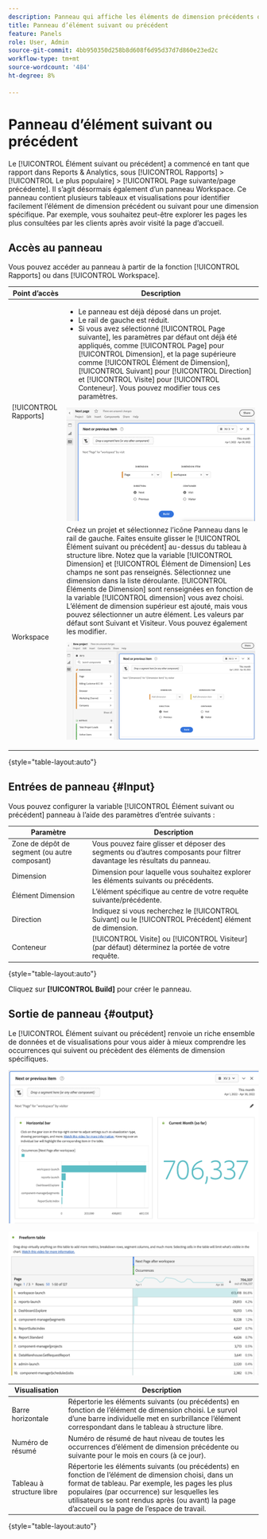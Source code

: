 ```yaml
---
description: Panneau qui affiche les éléments de dimension précédents ou suivants pour une dimension spécifique.
title: Panneau d’élément suivant ou précédent
feature: Panels
role: User, Admin
source-git-commit: 4bb950350d258b8d608f6d95d37d7d860e23ed2c
workflow-type: tm+mt
source-wordcount: '484'
ht-degree: 8%

---
```



# Panneau d’élément suivant ou précédent

Le [!UICONTROL Élément suivant ou précédent] a commencé en tant que rapport dans Reports &amp; Analytics, sous [!UICONTROL Rapports] > [!UICONTROL Le plus populaire] > [!UICONTROL Page suivante/page précédente]. Il s’agit désormais également d’un panneau Workspace. Ce panneau contient plusieurs tableaux et visualisations pour identifier facilement l’élément de dimension précédent ou suivant pour une dimension spécifique. Par exemple, vous souhaitez peut-être explorer les pages les plus consultées par les clients après avoir visité la page d’accueil.

## Accès au panneau

Vous pouvez accéder au panneau à partir de la fonction [!UICONTROL Rapports] ou dans [!UICONTROL Workspace].

| Point d’accès | Description |
| --- | --- |
| [!UICONTROL Rapports] | <ul><li>Le panneau est déjà déposé dans un projet.</li><li>Le rail de gauche est réduit.</li><li>Si vous avez sélectionné [!UICONTROL Page suivante], les paramètres par défaut ont déjà été appliqués, comme [!UICONTROL Page] pour [!UICONTROL Dimension], et la page supérieure comme [!UICONTROL Élément de Dimension], [!UICONTROL Suivant] pour [!UICONTROL Direction] et [!UICONTROL Visite] pour [!UICONTROL Conteneur]. Vous pouvez modifier tous ces paramètres.</li></ul>![Panneau Suivant/Précédent](assets/next-previous.png) |
| Workspace | Créez un projet et sélectionnez l’icône Panneau dans le rail de gauche. Faites ensuite glisser le [!UICONTROL Élément suivant ou précédent] au-dessus du tableau à structure libre. Notez que la variable [!UICONTROL Dimension] et [!UICONTROL Élément de Dimension] Les champs ne sont pas renseignés. Sélectionnez une dimension dans la liste déroulante. [!UICONTROL Éléments de Dimension] sont renseignées en fonction de la variable [!UICONTROL dimension] vous avez choisi. L’élément de dimension supérieur est ajouté, mais vous pouvez sélectionner un autre élément. Les valeurs par défaut sont Suivant et Visiteur. Vous pouvez également les modifier.<p>![Panneau Suivant/Précédent](assets/next-previous2.png) |

{style=&quot;table-layout:auto&quot;}

## Entrées de panneau {#Input}

Vous pouvez configurer la variable [!UICONTROL Élément suivant ou précédent] panneau à l’aide des paramètres d’entrée suivants :

| Paramètre | Description |
| --- | --- |
| Zone de dépôt de segment (ou autre composant) | Vous pouvez faire glisser et déposer des segments ou d’autres composants pour filtrer davantage les résultats du panneau. |
| Dimension | Dimension pour laquelle vous souhaitez explorer les éléments suivants ou précédents. |
| Élément Dimension | L’élément spécifique au centre de votre requête suivante/précédente. |
| Direction | Indiquez si vous recherchez le [!UICONTROL Suivant] ou le [!UICONTROL Précédent] élément de dimension. |
| Conteneur | [!UICONTROL Visite] ou [!UICONTROL Visiteur] (par défaut) déterminez la portée de votre requête. |

{style=&quot;table-layout:auto&quot;}

Cliquez sur **[!UICONTROL Build]** pour créer le panneau.

## Sortie de panneau {#output}

Le [!UICONTROL Élément suivant ou précédent] renvoie un riche ensemble de données et de visualisations pour vous aider à mieux comprendre les occurrences qui suivent ou précèdent des éléments de dimension spécifiques.

![Sortie de panneau suivante/précédente](assets/next-previous-output.png)

![Sortie de panneau suivante/précédente](assets/next-previous-output2.png)

| Visualisation | Description |
| --- | --- |
| Barre horizontale | Répertorie les éléments suivants (ou précédents) en fonction de l’élément de dimension choisi. Le survol d’une barre individuelle met en surbrillance l’élément correspondant dans le tableau à structure libre. |
| Numéro de résumé | Numéro de résumé de haut niveau de toutes les occurrences d’élément de dimension précédente ou suivante pour le mois en cours (à ce jour). |
| Tableau à structure libre | Répertorie les éléments suivants (ou précédents) en fonction de l’élément de dimension choisi, dans un format de tableau. Par exemple, les pages les plus populaires (par occurrence) sur lesquelles les utilisateurs se sont rendus après (ou avant) la page d’accueil ou la page de l’espace de travail. |

{style=&quot;table-layout:auto&quot;}
